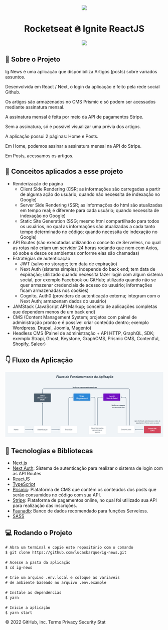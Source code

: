 <!-- Logotipo -->
<div align="center">
  <img src="https://i.ibb.co/vXPnm4F/ignite.png">
</div>

<!-- Title -->
<h1 align="center"> Rocketseat 🔥 Ignite ReactJS </h1>

<!-- Preview -->
<div align="center">
  <img src=".github/preview.gif">
</div>

<!-- Sobre o Projeto -->
## 🧐 Sobre o Projeto
Ig.News é uma aplicação que disponibiliza Artigos (posts) sobre variados assuntos.

Desenvolvida em React / Next, o login da aplicação é feito pela rede social Github.

Os artigos são armazenados no CMS Prismic e só podem ser acessados mediante assinatura mensal.

A assinatura mensal é feita por meio da API de pagamentos Stripe.

Sem a assinatura, só é possível visualizar uma prévia dos artigos.

A aplicação possui 2 páginas: Home e Posts.

Em Home, podemos assinar a assinatura mensal na API do Stripe.

Em Posts, acessamos os artigos.

## 📖 Conceitos aplicados a esse projeto

- Renderização de página
  - Client Side Rendering (CSR; as informações são carregadas a partir de alguma ação do usuário; quando não necessita de indexação no Google)
  - Server Side Rendering (SSR; as informações do html são atualizadas em tempo real; é diferente para cada usuário; quando necessita de indexação no Google)
  - Static Site Generation (SSG; mesmo html compartilhado para todos os usuários, no qual as informações são atualizadas a cada tanto tempo determinado no código; quando necessita de indexação no Google)
- API Routes (são executadas utilizando o conceito de Serveless, no qual as rotas não criam um servidor 24 horas rodando que nem com Axios, só sobe e desce os ambientes conforme elas são chamadas)
- Estratégias de autenticação
  - JWT (salvo no storage; tem data de expiração)
  - Next Auth (sistema simples; independe do back end; tem data de expiração; utilizado quando necessita fazer login com algum sistema social, por exemplo Facebook ou GitHub; utilizado quando não se quer armazenar credenciais de acesso do usuário; informações ficam armazenadas nos cookies)
  - Cognito, Auth0 (providers de autenticação externa; integram com o Next Auth; armazenam dados do usuário)
- JAMStack (JavaScript API Markup; conceito de aplicações completas que dependem menos de um back end)
- CMS (Content Management System; projetos com painel de administração pronto e é possível criar conteúdo dentro; exemplo Wordpress. Drupal, Joomla, Magento)
- Headless CMS (Painel de administração + API HTTP, GraphQL, SDK; exemplo Strapi, Ghost, Keystone, GraphCMS, Prismic CMS, Contentful, Shopify, Saleor)

## 👇 Fluxo da Aplicação
<img src=".github/fluxo-aplicacao.png">

## 🚀 Tecnologias e Bibliotecas
* [Next.js](https://nextjs.org/)
* [Next Auth](https://next-auth.js.org/): Sistema de autenticação para realizar o sistema de login com as API Routes
* [ReactJS](https://reactjs.org/)
* [TypeScript](https://www.typescriptlang.org/)
* [Prismic](https://prismic.io/): Plataforma de CMS que contém os conteúdos dos posts que serão consumidos no código com sua API.
* [Stripe](https://stripe.com/en-br): Plataforma de pagamentos online, no qual foi utilizado sua API para realização das inscrições.
* [Faunadb](https://fauna.com/): Banco de dados recomendado para funções Serveless.
* [SASS](https://sass-lang.com/)

## 💻 Rodando o Projeto

```
# Abra um terminal e copie este repositório com o comando
$ git clone https://github.com/lucasbarque/ig-news.git

# Acesse a pasta da aplicação
$ cd ig-news

# Crie um arquivo .env.local e coloque as variaveis
# de ambiente baseado no arquivo .env.example 

# Instale as dependências
$ yarn

# Inicie a aplicação
$ yarn start

```
© 2022 GitHub, Inc.
Terms
Privacy
Security
Stat